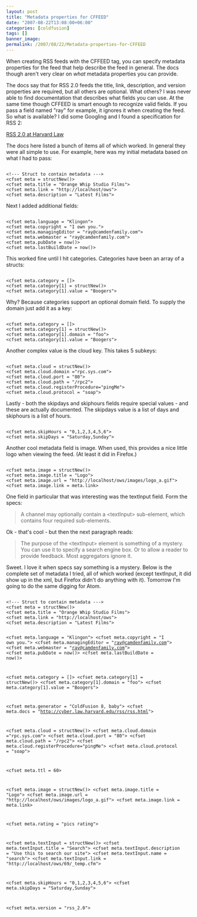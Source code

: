 ```yaml
---
layout: post
title: "Metadata properties for CFFEED"
date: "2007-08-22T13:08:00+06:00"
categories: [coldfusion]
tags: []
banner_image: 
permalink: /2007/08/22/Metadata-properties-for-CFFEED
---
```


When creating RSS feeds with the CFFEED tag, you can specify metadata properties for the feed that help describe the feed in general. The docs though aren't very clear on <i>what</i> metadata properties you can provide.
<!--more-->
The docs say that for RSS 2.0 feeds the title, link, description, and version properties are required, but all others are optional. What others? I was never able to find documentation that describes what fields you can use. At the same time though CFFEED is smart enough to recognize valid fields. If you pass a field named "ray" for example, it ignores it when creating the feed. So what is available? I did some Googling and I found a specification for RSS 2:

<a href="http://cyber.law.harvard.edu/rss/rss.html">RSS 2.0 at Harvard Law</a>

The docs here listed a bunch of items all of which worked. In general they were all simple to use. For example, here was my initial metadata based on what I had to pass:

<code>
&lt;!--- Struct to contain metadata ---&gt;
&lt;cfset meta = structNew()&gt;
&lt;cfset meta.title = "Orange Whip Studio Films"&gt;
&lt;cfset meta.link = "http://localhost/ows"&gt;
&lt;cfset meta.description = "Latest Films"&gt;
</code>

Next I added additional fields:

<code>
&lt;cfset meta.language = "Klingon"&gt;
&lt;cfset meta.copyright = "I own you."&gt;
&lt;cfset meta.managingEditor = "ray@camdenfamily.com"&gt;
&lt;cfset meta.webmaster = "ray@camdenfamily.com"&gt;
&lt;cfset meta.pubDate = now()&gt;
&lt;cfset meta.lastBuildDate = now()&gt;
</code>

This worked fine until I hit categories. Categories have been an array of a structs:

<code>
&lt;cfset meta.category = []&gt;
&lt;cfset meta.category[1] = structNew()&gt;
&lt;cfset meta.category[1].value = "Boogers"&gt;
</code>

Why? Because categories support an optional domain field. To supply the domain just add it as a key:

<code>
&lt;cfset meta.category = []&gt;
&lt;cfset meta.category[1] = structNew()&gt;
&lt;cfset meta.category[1].domain = "foo"&gt;
&lt;cfset meta.category[1].value = "Boogers"&gt;
</code>

Another complex value is the cloud key. This takes 5 subkeys:

<code>
&lt;cfset meta.cloud = structNew()&gt;
&lt;cfset meta.cloud.domain ="rpc.sys.com"&gt;
&lt;cfset meta.cloud.port = "80"&gt;
&lt;cfset meta.cloud.path = "/rpc2"&gt;
&lt;cfset meta.cloud.registerProcedure="pingMe"&gt;
&lt;cfset meta.cloud.protocol = "soap"&gt;
</code>

Lastly - both the skipdays and skiphours fields require special values - and these are actually documented. The skipdays value is a list of days and skiphours is a list of hours.

<code>
&lt;cfset meta.skipHours = "0,1,2,3,4,5,6"&gt;
&lt;cfset meta.skipDays = "Saturday,Sunday"&gt;
</code>

Another cool metadata field is image. When used, this provides a nice little logo when viewing the feed. (At least it did in Firefox.) 

<code>
&lt;cfset meta.image = structNew()&gt;
&lt;cfset meta.image.title = "Logo"&gt;
&lt;cfset meta.image.url = "http://localhost/ows/images/logo_a.gif"&gt;
&lt;cfset meta.image.link = meta.link&gt;
</code>

One field in particular that was interesting was the textInput field. Form the specs:

<blockquote>
A channel may optionally contain a &lt;textInput&gt; sub-element, which contains four required sub-elements.
</blockquote>

Ok - that's cool - but then the next paragraph reads:

<blockquote>
The purpose of the &lt;textInput&gt; element is something of a mystery. You can use it to specify a search engine box. Or to allow a reader to provide feedback. Most aggregators ignore it.
</blockquote>

Sweet. I love it when specs say something is a mystery. Below is the complete set of metadata I tried, all of which worked (except textInput, it did show up in the xml, but Firefox didn't do anything with it). Tomorrow I'm going to do the same digging for Atom.

<code>
&lt;!--- Struct to contain metadata ---&gt;
&lt;cfset meta = structNew()&gt;
&lt;cfset meta.title = "Orange Whip Studio Films"&gt;
&lt;cfset meta.link = "http://localhost/ows"&gt;
&lt;cfset meta.description = "Latest Films"&gt;

&lt;cfset meta.language = "Klingon"&gt;
&lt;cfset meta.copyright = "I own you."&gt;
&lt;cfset meta.managingEditor = "ray@camdenfamily.com"&gt;
&lt;cfset meta.webmaster = "ray@camdenfamily.com"&gt;
&lt;cfset meta.pubDate = now()&gt;
&lt;cfset meta.lastBuildDate = now()&gt;

&lt;cfset meta.category = []&gt;
&lt;cfset meta.category[1] = structNew()&gt;
&lt;cfset meta.category[1].domain = "foo"&gt;
&lt;cfset meta.category[1].value = "Boogers"&gt;

&lt;cfset meta.generator = "ColdFusion 8, baby"&gt;
&lt;cfset meta.docs = "http://cyber.law.harvard.edu/rss/rss.html"&gt;

&lt;cfset meta.cloud = structNew()&gt;
&lt;cfset meta.cloud.domain ="rpc.sys.com"&gt;
&lt;cfset meta.cloud.port = "80"&gt;
&lt;cfset meta.cloud.path = "/rpc2"&gt;
&lt;cfset meta.cloud.registerProcedure="pingMe"&gt;
&lt;cfset meta.cloud.protocol = "soap"&gt;

&lt;cfset meta.ttl = 60&gt;

&lt;cfset meta.image = structNew()&gt;
&lt;cfset meta.image.title = "Logo"&gt;
&lt;cfset meta.image.url = "http://localhost/ows/images/logo_a.gif"&gt;
&lt;cfset meta.image.link = meta.link&gt;

&lt;cfset meta.rating = "pics rating"&gt;

&lt;cfset meta.textInput = structNew()&gt;
&lt;cfset meta.textInput.title = "Search"&gt;
&lt;cfset meta.textInput.description = "Use this to search our site"&gt;
&lt;cfset meta.textInput.name = "search"&gt;
&lt;cfset meta.textInput.link = "http://localhost/ows/69/_temp.cfm"&gt;

&lt;cfset meta.skipHours = "0,1,2,3,4,5,6"&gt;
&lt;cfset meta.skipDays = "Saturday,Sunday"&gt;

&lt;cfset meta.version = "rss_2.0"&gt;
</code>